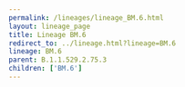```yaml
---
permalink: /lineages/lineage_BM.6.html
layout: lineage_page
title: Lineage BM.6
redirect_to: ../lineage.html?lineage=BM.6
lineage: BM.6
parent: B.1.1.529.2.75.3
children: ['BM.6']
---
```

